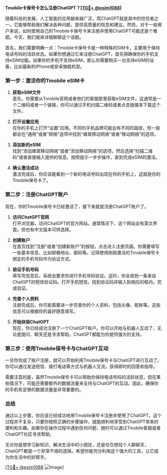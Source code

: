 **Tmobile卡保号卡怎么注册ChatGPT？[[TG💪+ @esim1088](https://t.me/s/esim1088)]**

随着科技的发展，人工智能的应用越来越广泛，而ChatGPT就是其中的佼佼者之一。它能够帮助我们解决各种问题，提供高质量的信息和建议。然而，对于一些用户来说，如何使用自己的Tmobile卡保号卡来注册并使用ChatGPT可能还是个难题。今天，我们就来详细聊聊这个话题。

首先，我们需要明确一点：Tmobile卡保号卡是一种特殊的SIM卡，主要用于保持电话号码的活跃状态。如果你想通过它来注册ChatGPT，首先得确保你的手机支持eSIM功能。如果你的手机不支持eSIM，那么你需要购买一台支持eSIM的设备，比如最新的iPhone或安卓旗舰机型。

### **第一步：激活你的Tmobile eSIM卡**

1. **获取eSIM文件**  
   首先，你需要从Tmobile官网或者他们的客服那里获取eSIM文件。这通常是一个二维码或者一个链接，你可以通过手机扫描二维码或者点击链接来下载这个文件。

2. **打开设置应用**  
   在你的手机上打开“设置”应用。不同的手机品牌可能会有不同的路径，但一般都会在“通用”或者“网络”选项中找到“蜂窝移动网络”或者“移动网络”的选项。

3. **添加新的eSIM**  
   找到“添加蜂窝移动网络”或者“添加移动网络”的选项，然后选择“扫描二维码”或者直接输入提供的信息。按照提示一步步操作，直到完成eSIM的激活。

4. **确认激活成功**  
   激活完成后，你应该能看到一个新的电话号码出现在你的手机上，这就是你的Tmobile保号卡了。

### **第二步：注册ChatGPT账户**

现在，你的Tmobile保号卡已经激活了，接下来就是注册ChatGPT账户了。

1. **访问ChatGPT官网**  
   打开浏览器，访问ChatGPT的官方网站。通常情况下，这个网站会有英文界面，但也有中文版本可供选择。

2. **创建账户**  
   在首页找到“注册”或者“创建新账户”的按钮，点击进入注册页面。你需要填写一些基本信息，比如邮箱地址、密码等。记得使用刚刚激活的Tmobile保号卡绑定的手机号码作为验证方式。

3. **验证手机号码**  
   填写完信息后，系统会要求你进行手机号码验证。这时，你会收到一条来自ChatGPT的短信验证码。打开手机短信，找到验证码并输入到相应的框内，完成验证。

4. **完善个人资料**  
   注册完成后，你可能需要进一步完善你的个人资料，包括头像、昵称等。这些信息可以根据你的喜好随意填写。

5. **开始体验ChatGPT**  
   现在，你已经成功注册了一个ChatGPT账户。你可以开始与机器人互动了，无论是提问、聊天还是寻求帮助，ChatGPT都能为你提供强大的支持。

### **第三步：使用Tmobile保号卡与ChatGPT互动**

一旦你完成了账户注册，就可以开始利用Tmobile保号卡与ChatGPT进行互动了。你可以通过发送短信、拨打电话等方式与机器人交流，获得即时的回答和指导。

需要注意的是，虽然Tmobile保号卡可以帮助你保持电话号码的活跃状态，但在某些情况下，可能还需要额外的数据流量来支持与ChatGPT的互动。因此，确保你的手机有足够的数据流量是非常重要的。

### **总结**

通过以上步骤，你应该已经成功地用Tmobile保号卡注册并使用了ChatGPT。这个过程并不复杂，只要你按照正确的步骤操作，就能顺利地享受到ChatGPT带来的便利和乐趣。如果你在操作过程中遇到任何问题，随时可以通过Tmobile客服或者ChatGPT社区寻求帮助。

无论你是想学习新知识、解决生活中的小困扰，还是仅仅想找个人聊聊天，ChatGPT都是一个非常不错的选择。希望你能充分利用这个强大的工具，让它成为你生活中的好帮手。

[[TG💪+ @esim1088](https://t.me/s/esim1088) ![Image](https://i.postimg.cc/4NQfJmqS/Snipaste-2025-05-13-00-14-12.png)]